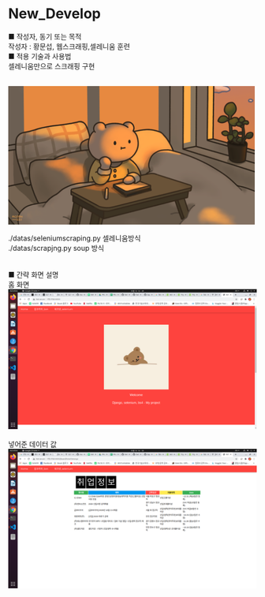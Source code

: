 # New_Develop
■ 작성자, 동기 또는 목적<br>
작성자 : 황문섭, 웹스크래핑,셀레니움 훈련 <br>
■ 적용 기술과 사용법<br>
셀레니움만으로 스크래핑 구현<br>

<br>
<img src="./datas/FFA66583-87E3-493D-B72C-1DE73CE96593.png" width="500">

./datas/seleniumscraping.py 셀레니움방식 <br>
./datas/scrapjng.py soup 방식<br>
<br>
<br>
■ 간략 화면 설명<br>
홈 화면 <br>
<img src="./datas/1.png" width="800"><br>
<br>
넣어준 데이터 값<br> 
<img src="./datas/2.png" width="800"><br>

